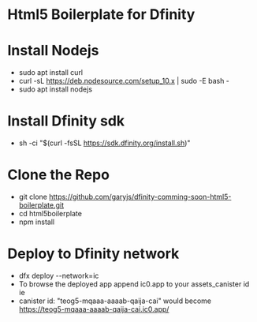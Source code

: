# Html5 Boilerplate for Dfinity 

# Install Nodejs
- sudo apt install curl
- curl -sL https://deb.nodesource.com/setup_10.x | sudo -E bash -
- sudo apt install nodejs

# Install Dfinity sdk
- sh -ci "$(curl -fsSL https://sdk.dfinity.org/install.sh)"

# Clone the Repo 
- git clone https://github.com/garyjs/dfinity-comming-soon-html5-boilerplate.git
- cd html5boilerplate
- npm install 

# Deploy to Dfinity network
- dfx deploy --network=ic
- To browse the deployed app append ic0.app to your assets_canister id ie
- canister id: "teog5-mqaaa-aaaab-qaija-cai" would become https://teog5-mqaaa-aaaab-qaija-cai.ic0.app/
